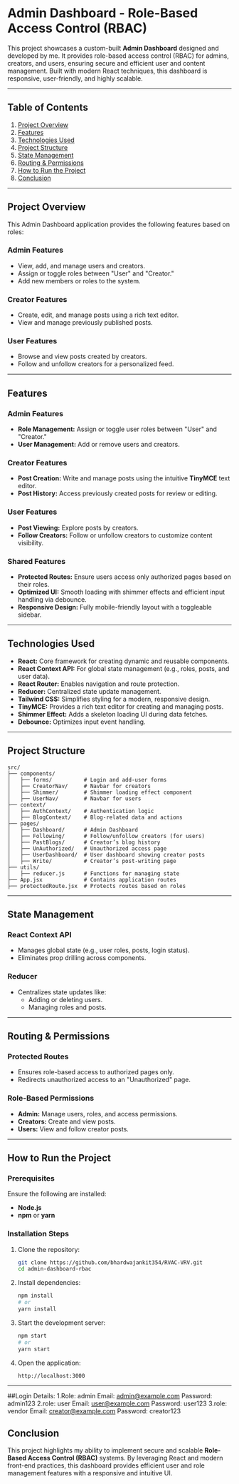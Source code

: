 
# Admin Dashboard - Role-Based Access Control (RBAC)

This project showcases a custom-built **Admin Dashboard** designed and developed by me. It provides role-based access control (RBAC) for admins, creators, and users, ensuring secure and efficient user and content management. Built with modern React techniques, this dashboard is responsive, user-friendly, and highly scalable.

---

## **Table of Contents**
1. [Project Overview](#project-overview)
2. [Features](#features)
3. [Technologies Used](#technologies-used)
4. [Project Structure](#project-structure)
5. [State Management](#state-management)
6. [Routing & Permissions](#routing--permissions)
7. [How to Run the Project](#how-to-run-the-project)
8. [Conclusion](#conclusion)

---

## **Project Overview**

This Admin Dashboard application provides the following features based on roles:

### **Admin Features**
- View, add, and manage users and creators.
- Assign or toggle roles between "User" and "Creator."
- Add new members or roles to the system.

### **Creator Features**
- Create, edit, and manage posts using a rich text editor.
- View and manage previously published posts.

### **User Features**
- Browse and view posts created by creators.
- Follow and unfollow creators for a personalized feed.

---

## **Features**

### **Admin Features**
- **Role Management:** Assign or toggle user roles between "User" and "Creator."
- **User Management:** Add or remove users and creators.

### **Creator Features**
- **Post Creation:** Write and manage posts using the intuitive **TinyMCE** text editor.
- **Post History:** Access previously created posts for review or editing.

### **User Features**
- **Post Viewing:** Explore posts by creators.
- **Follow Creators:** Follow or unfollow creators to customize content visibility.

### **Shared Features**
- **Protected Routes:** Ensure users access only authorized pages based on their roles.
- **Optimized UI:** Smooth loading with shimmer effects and efficient input handling via debounce.
- **Responsive Design:** Fully mobile-friendly layout with a toggleable sidebar.

---

## **Technologies Used**

- **React:** Core framework for creating dynamic and reusable components.
- **React Context API:** For global state management (e.g., roles, posts, and user data).
- **React Router:** Enables navigation and route protection.
- **Reducer:** Centralized state update management.
- **Tailwind CSS:** Simplifies styling for a modern, responsive design.
- **TinyMCE:** Provides a rich text editor for creating and managing posts.
- **Shimmer Effect:** Adds a skeleton loading UI during data fetches.
- **Debounce:** Optimizes input event handling.

---

## **Project Structure**

```
src/
├── components/
│   ├── forms/          # Login and add-user forms
│   ├── CreatorNav/     # Navbar for creators
│   ├── Shimmer/        # Shimmer loading effect component
│   ├── UserNav/        # Navbar for users
├── context/
│   ├── AuthContext/    # Authentication logic
│   ├── BlogContext/    # Blog-related data and actions
├── pages/
│   ├── Dashboard/      # Admin Dashboard
│   ├── Following/      # Follow/unfollow creators (for users)
│   ├── PastBlogs/      # Creator’s blog history
│   ├── UnAuthorized/   # Unauthorized access page
│   ├── UserDashboard/  # User dashboard showing creator posts
│   ├── Write/          # Creator’s post-writing page
├── utils/
│   ├── reducer.js      # Functions for managing state
├── App.jsx             # Contains application routes
├── protectedRoute.jsx  # Protects routes based on roles
```

---

## **State Management**

### **React Context API**
- Manages global state (e.g., user roles, posts, login status).
- Eliminates prop drilling across components.

### **Reducer**
- Centralizes state updates like:
  - Adding or deleting users.
  - Managing roles and posts.

---

## **Routing & Permissions**

### **Protected Routes**
- Ensures role-based access to authorized pages only.
- Redirects unauthorized access to an "Unauthorized" page.

### **Role-Based Permissions**
- **Admin:** Manage users, roles, and access permissions.
- **Creators:** Create and view posts.
- **Users:** View and follow creator posts.

---

## **How to Run the Project**

### **Prerequisites**
Ensure the following are installed:
- **Node.js**
- **npm** or **yarn**

### **Installation Steps**
1. Clone the repository:
   ```bash
   git clone https://github.com/bhardwajankit354/RVAC-VRV.git
   cd admin-dashboard-rbac
   ```

2. Install dependencies:
   ```bash
   npm install
   # or
   yarn install
   ```

3. Start the development server:
   ```bash
   npm start
   # or
   yarn start
   ```

4. Open the application:
   ```
   http://localhost:3000
   ```

---
##Login Details:
1.Role: admin
    Email: admin@example.com 
    Password: admin123 
2.role: user
    Email: user@example.com 
    Password: user123
3.role: vendor
    Email: creator@example.com 
    Password: creator123

## **Conclusion**

This project highlights my ability to implement secure and scalable **Role-Based Access Control (RBAC)** systems. By leveraging React and modern front-end practices, this dashboard provides efficient user and role management features with a responsive and intuitive UI.
